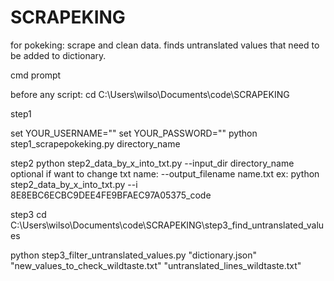 # SCRAPEKING
for pokeking: scrape and clean data. finds untranslated values that need to be added to dictionary.


cmd prompt

before any script:
cd C:\Users\wilso\Documents\code\SCRAPEKING

step1

set YOUR_USERNAME=""
set YOUR_PASSWORD=""
python step1_scrapepokeking.py directory_name

step2
python step2_data_by_x_into_txt.py --input_dir directory_name 
optional if want to change txt name: --output_filename name.txt 
ex:
python step2_data_by_x_into_txt.py  --i 8E8EBC6ECBC9DEE4FE9BFAEC97A05375_code



step3
cd C:\Users\wilso\Documents\code\SCRAPEKING\step3_find_untranslated_values

python step3_filter_untranslated_values.py "dictionary.json" "new_values_to_check_wildtaste.txt" "untranslated_lines_wildtaste.txt"



